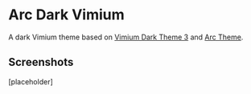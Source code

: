 # Arc Dark Vimium

A dark Vimium theme based on [Vimium Dark Theme 3](https://github.com/gajzl/vimium-dark-theme-3) and [Arc Theme](https://github.com/arc-design/arc-theme).

## Screenshots

[placeholder]
